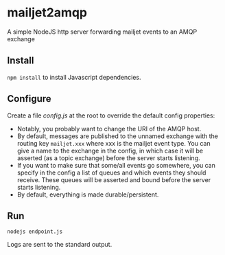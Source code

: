 # mailjet2amqp
A simple NodeJS http server forwarding mailjet events to an AMQP exchange

## Install

`npm install` to install Javascript dependencies.

## Configure

Create a file _config.js_ at the root to override the default config properties:

 - Notably, you probably want to change the URI of the AMQP host.
 - By default, messages are published to the unnamed exchange with the routing key `mailjet.xxx` where xxx is the mailjet event type.
 You can give a name to the exchange in the config, in which case it will be asserted (as a topic exchange) before the server starts listening.
 - If you want to make sure that some/all events go somewhere, you can specify in the config a list of queues and which events they should receive. 
 These queues will be asserted and bound before the server starts listening.
 - By default, everything is made durable/persistent.
 
## Run

`nodejs endpoint.js`

Logs are sent to the standard output.
